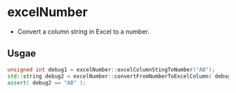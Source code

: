 # excelNumber

- Convert a column string in Excel to a number.

## Usgae 

```cpp
unsigned int debug1 = excelNumber::excelColumnStingToNumber("AB");
std::string debug2 = excelNumber::convertFromNumberToExcelColumn( debug1 );
assert( debug2 == "AB" );
```

